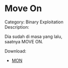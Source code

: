 # Move On
Category: Binary Exploitation  
Description:  

Dia sudah di masa yang lalu,  
saatnya MOVE ON.

Download:
- [MON](./ForPlayer/MON)